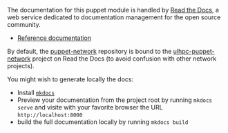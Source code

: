 The documentation for this puppet module is handled by [Read the Docs](https://readthedocs.org/), a web service dedicated to documentation management for the open source community.

* [Reference documentation](https://docs.readthedocs.org/en/latest/)

By default, the [puppet-network](https://github.com/ULHPC/puppet-network) repository is bound to the [ulhpc-puppet-network](http://ulhpc-puppet-network.rtfd.org) project on Read the Docs (to avoid confusion with other network projects). 

You might wish to generate locally the docs:

* Install [`mkdocs`](http://www.mkdocs.org/#installation)
* Preview your documentation from the project root by running `mkdocs serve` and visite with your favorite browser the URL `http://localhost:8000`
* build the full documentation locally by running `mkdocs build`



